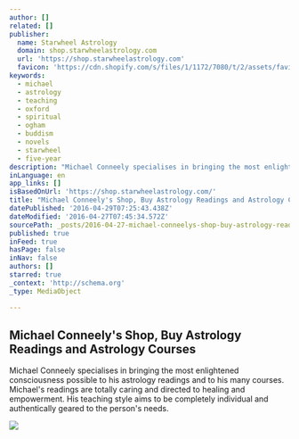 ```yaml
---
author: []
related: []
publisher:
  name: Starwheel Astrology
  domain: shop.starwheelastrology.com
  url: 'https://shop.starwheelastrology.com'
  favicon: 'https://cdn.shopify.com/s/files/1/1172/7080/t/2/assets/favicon.ico?4344372009644937315'
keywords:
  - michael
  - astrology
  - teaching
  - oxford
  - spiritual
  - ogham
  - buddism
  - novels
  - starwheel
  - five-year
description: "Michael Conneely specialises in bringing the most enlightened consciousness possible to his astrology readings and to his many courses. Michael's readings are totally caring and directed to healing and empowerment. His teaching style aims to be completely individual and authentically geared to the person's needs."
inLanguage: en
app_links: []
isBasedOnUrl: 'https://shop.starwheelastrology.com/'
title: "Michael Conneely's Shop, Buy Astrology Readings and Astrology Courses"
datePublished: '2016-04-29T07:25:43.438Z'
dateModified: '2016-04-27T07:45:34.572Z'
sourcePath: _posts/2016-04-27-michael-conneelys-shop-buy-astrology-readings-and-astrolog.md
published: true
inFeed: true
hasPage: false
inNav: false
authors: []
starred: true
_context: 'http://schema.org'
_type: MediaObject

---
```

<article style=""><h1>Michael Conneely's Shop, Buy Astrology Readings and Astrology Courses</h1><p>Michael Conneely specialises in bringing the most enlightened consciousness possible to his astrology readings and to his many courses. Michael's readings are totally caring and directed to healing and empowerment. His teaching style aims to be completely individual and authentically geared to the person's needs.</p><img src="https://cdn.shopify.com/s/files/1/1172/7080/t/2/assets/slide_1_1024x1024.jpg?4344372009644937315" /></article>